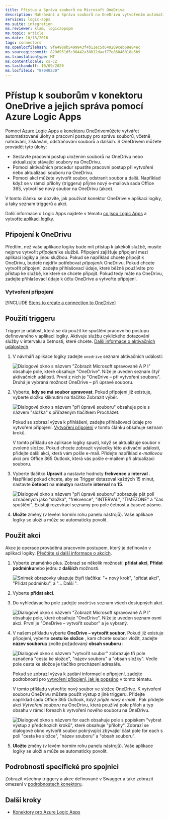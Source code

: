 ```yaml
---
title: Přístup a Správa souborů na Microsoft OneDrive
description: Nahrávání a Správa souborů na OneDrivu vytvořením automatizovaných pracovních postupů v Azure Logic Apps
services: logic-apps
ms.suite: integration
ms.reviewer: klam, logicappspm
ms.topic: article
ms.date: 10/18/2016
tags: connectors
ms.openlocfilehash: 9fe4988b5499943f4b11ec5d640209ceb68e84ec
ms.sourcegitcommit: 829d951d5c90442a38012daaf77e86046018e5b9
ms.translationtype: MT
ms.contentlocale: cs-CZ
ms.lasthandoff: 10/09/2020
ms.locfileid: "87040230"
---
```

# <a name="access-and-manage-files-in-onedrive-connector-by-using-azure-logic-apps"></a>Přístup k souborům v konektoru OneDrive a jejich správa pomocí Azure Logic Apps

Pomocí [Azure Logic Apps](../logic-apps/logic-apps-overview.md) a [konektoru OneDrive](/connectors/onedriveconnector/)můžete vytvářet automatizované úlohy a pracovní postupy pro správu souborů, včetně nahrávání, získávání, odstraňování souborů a dalších. S OneDrivem můžete provádět tyto úlohy:

* Sestavte pracovní postup uložením souborů na OneDrivu nebo aktualizujte stávající soubory na OneDrivu. 
* Pomocí aktivačních procedur spustíte pracovní postup při vytvoření nebo aktualizaci souboru na OneDrivu.
* Pomocí akcí můžete vytvořit soubor, odstranit soubor a další. Například když se v rámci přílohy (triggeru) přijme nový e-mailová sada Office 365, vytvoří se nový soubor na OneDrivu (akce).

V tomto článku se dozvíte, jak používat konektor OneDrive v aplikaci logiky, a taky seznam triggerů a akcí.

Další informace o Logic Apps najdete v tématu [co jsou Logic Apps](../logic-apps/logic-apps-overview.md) a [vytvořte aplikaci logiky](../logic-apps/quickstart-create-first-logic-app-workflow.md).

## <a name="connect-to-onedrive"></a>Připojení k OneDrivu

Předtím, než vaše aplikace logiky bude mít přístup k jakékoli službě, musíte nejprve vytvořit *připojení* ke službě. Připojení zajišťuje připojení mezi aplikací logiky a jinou službou. Pokud se například chcete připojit k OneDrivu, budete nejdřív potřebovat *připojení*k OneDrivu. Pokud chcete vytvořit připojení, zadejte přihlašovací údaje, které běžně používáte pro přístup ke službě, ke které se chcete připojit. Pokud tedy máte na OneDrivu, zadejte přihlašovací údaje k účtu OneDrive a vytvořte připojení.

### <a name="create-the-connection"></a>Vytvoření připojení

[!INCLUDE [Steps to create a connection to OneDrive](../../includes/connectors-create-api-onedrive.md)]

## <a name="use-a-trigger"></a>Použití triggeru

Trigger je událost, která se dá použít ke spuštění pracovního postupu definovaného v aplikaci logiky. Aktivuje službu cyklického dotazování služby v intervalu a četnosti, které chcete. [Další informace o aktivačních událostech](../logic-apps/logic-apps-overview.md#logic-app-concepts).

1. V návrháři aplikace logiky zadejte `onedrive` seznam aktivačních událostí:  

   ![Dialogové okno s názvem "Zobrazit Microsoft spravované A P I" obsahuje pole, které obsahuje "OneDrive". Níže je uveden seznam čtyř aktivačních událostí. První z nich je "OneDrive – při vytvoření souboru". Druhá je vybraná možnost OneDrive – při úpravě souboru.](./media/connectors-create-api-onedrive/onedrive-1.png)

2. Vyberte, **kdy se má soubor upravovat**. Pokud připojení již existuje, vyberte složku kliknutím na tlačítko Zobrazit výběr.

   ![Dialogové okno s názvem "při úpravě souboru" obsahuje pole s názvem "složka" s přiřazeným tlačítkem Procházet.](./media/connectors-create-api-onedrive/sample-folder.png)

   Pokud se zobrazí výzva k přihlášení, zadejte přihlašovací údaje pro vytvoření připojení. [Vytvoření připojení](connectors-create-api-onedrive.md#create-the-connection) v tomto článku obsahuje seznam kroků.

   V tomto příkladu se aplikace logiky spustí, když se aktualizuje soubor v zvolené složce. Pokud chcete zobrazit výsledky této aktivační události, přidejte další akci, která vám pošle e-mail. Přidejte například *e-mailovou* akci pro Office 365 Outlook, která vás pošle e-mailem při aktualizaci souboru.

3. Vyberte tlačítko **Upravit** a nastavte hodnoty **frekvence** a **interval** . Například pokud chcete, aby se Trigger dotazoval každých 15 minut, nastavte **četnost** na **minuty**a nastavte **interval** na **15**. 

   ![Dialogové okno s názvem "při úpravě souboru" zobrazuje pět polí označených jako "složka", "frekvence", "INTERVAL", "TIMEZONE" a "čas spuštění". Existují rozevírací seznamy pro pole četnost a časové pásmo.](./media/connectors-create-api-onedrive/trigger-properties.png)

4. **Uložte** změny (v levém horním rohu panelu nástrojů). Vaše aplikace logiky se uloží a může se automaticky povolit.

## <a name="use-an-action"></a>Použít akci

Akce je operace prováděná pracovním postupem, který je definován v aplikaci logiky. [Přečtěte si další informace o akcích](../logic-apps/logic-apps-overview.md#logic-app-concepts).

1. Vyberte znaménko plus. Zobrazí se několik možností: **přidat akci**, **Přidat podmínku**nebo jednu z **dalších** možností.

   ![Snímek obrazovky ukazuje čtyři tlačítka: "+ nový krok", "přidat akci", "Přidat podmínku", a "... Další ".](./media/connectors-create-api-onedrive/add-action.png)

2. Vyberte **přidat akci**.

3. Do vyhledávacího pole zadejte `onedrive` seznam všech dostupných akcí.

   ![Dialogové okno s názvem "Zobrazit Microsoft spravované A P I" obsahuje pole, které obsahuje "OneDrive". Níže je uveden seznam osmi akcí. První je "OneDrive – vytvořit soubor" a je vybraný.](./media/connectors-create-api-onedrive/onedrive-actions.png) 

4. V našem příkladu vyberte **OneDrive – vytvořit soubor**. Pokud již existuje připojení, vyberte **cestu ke složce** , kam chcete soubor vložit, zadejte **název souboru**a zvolte požadovaný **obsah souboru** :  

   ![Dialogové okno s názvem "vytvořit soubor" zobrazuje tři pole označená "cesta ke složce", "název souboru" a "obsah složky". Vedle pole cesta ke složce je tlačítko procházení adresáře.](./media/connectors-create-api-onedrive/sample-action.png)

   Pokud se zobrazí výzva k zadání informací o připojení, zadejte podrobnosti pro [vytvoření připojení, jak je popsáno](#create-the-connection) v tomto tématu.

   V tomto příkladu vytvoříte nový soubor ve složce OneDrive. K vytvoření souboru OneDrivu můžete použít výstup z jiné triggeru. Přidejte například sadu Office 365 Outlook, *když přijde nový e-mail* . Pak přidejte akci *Vytvoření souboru* na OneDrivu, která používá pole příloh a typ obsahu v rámci foreach k vytvoření nového souboru na OneDrivu.

   ![Dialogové okno s názvem for each obsahuje pole s popiskem "vybrat výstup z předchozích kroků", které obsahuje "přílohy". Zobrazí se dialogové okno vytvořit soubor pokrývající zbývající část pole for each s poli "cesta ke složce", "název souboru" a "obsah souboru". ](./media/connectors-create-api-onedrive/foreach-action.png)

5. **Uložte** změny (v levém horním rohu panelu nástrojů). Vaše aplikace logiky se uloží a může se automaticky povolit.

## <a name="connector-specific-details"></a>Podrobnosti specifické pro spojnici

Zobrazit všechny triggery a akce definované v Swagger a také zobrazit omezení v [podrobnostech konektoru](/connectors/onedriveconnector/).

## <a name="next-steps"></a>Další kroky

* [Konektory pro Azure Logic Apps](apis-list.md)